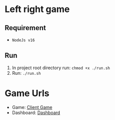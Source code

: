 
# Left right game
## Requirement
- `NodeJs v16`
## Run
1. In project root directory run: `chmod +x ./run.sh`
2. Run: `./run.sh` 


# Game Urls
- Game: [Client Game](http://localhost:3000)
- Dashboard: [Dashboard](http://localhost:4000/dashboard)
